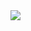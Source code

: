 <img src="https://github.com/badgeminer2dev/server_protection.github.io/blob/main/invite_icon.png?raw=true">
